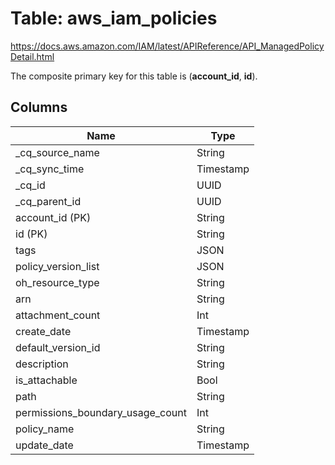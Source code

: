 # Table: aws_iam_policies

https://docs.aws.amazon.com/IAM/latest/APIReference/API_ManagedPolicyDetail.html

The composite primary key for this table is (**account_id**, **id**).



## Columns
| Name          | Type          |
| ------------- | ------------- |
|_cq_source_name|String|
|_cq_sync_time|Timestamp|
|_cq_id|UUID|
|_cq_parent_id|UUID|
|account_id (PK)|String|
|id (PK)|String|
|tags|JSON|
|policy_version_list|JSON|
|oh_resource_type|String|
|arn|String|
|attachment_count|Int|
|create_date|Timestamp|
|default_version_id|String|
|description|String|
|is_attachable|Bool|
|path|String|
|permissions_boundary_usage_count|Int|
|policy_name|String|
|update_date|Timestamp|